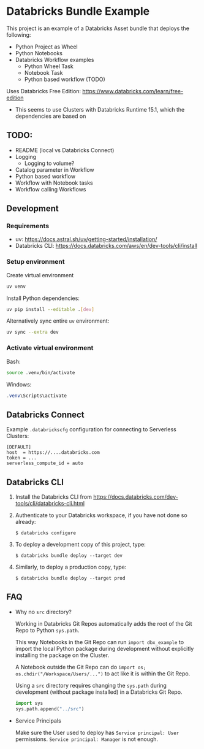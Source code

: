 # Databricks Bundle Example

This project is an example of a Databricks Asset bundle that deploys the following:
* Python Project as Wheel
* Python Notebooks
* Databricks Workflow examples
   * Python Wheel Task
   * Notebook Task
   * Python based workflow (TODO)

Uses Databricks Free Edition: https://www.databricks.com/learn/free-edition
* This seems to use Clusters with Databricks Runtime 15.1, which the dependencies are based on

## TODO:

* README (local vs Databricks Connect)
* Logging
   * Logging to volume?
* Catalog parameter in Workflow
* Python based workflow
* Workflow with Notebook tasks
* Workflow calling Workflows

## Development

### Requirements

* uv: https://docs.astral.sh/uv/getting-started/installation/
* Databricks CLI: https://docs.databricks.com/aws/en/dev-tools/cli/install

### Setup environment

Create virtual environment
```bash
uv venv
```

Install Python dependencies:
```bash
uv pip install --editable .[dev]
```

Alternatively sync entire `uv` environment:
```bash
uv sync --extra dev
```

### Activate virtual environment

Bash:
```bash
source .venv/bin/activate
```

Windows:
```powershell
.venv\Scripts\activate
```

## Databricks Connect

Example `.databrickscfg` configuration for connecting to Serverless Clusters:
```
[DEFAULT]
host  = https://....databricks.com
token = ...
serverless_compute_id = auto
```

## Databricks CLI

1. Install the Databricks CLI from https://docs.databricks.com/dev-tools/cli/databricks-cli.html

2. Authenticate to your Databricks workspace, if you have not done so already:
    ```
    $ databricks configure
    ```

3. To deploy a development copy of this project, type:
    ```
    $ databricks bundle deploy --target dev
    ```

4. Similarly, to deploy a production copy, type:
   ```
   $ databricks bundle deploy --target prod
   ```

## FAQ

* Why no `src` directory?

   Working in Databricks Git Repos automatically adds the root of the Git Repo to Python `sys.path`.

   This way Notebooks in the Git Repo can run `import dbx_example` to import the local Python package during development without explicitly installing the package on the Cluster.

   A Notebook outside the Git Repo can do `import os; os.chdir("/Workspace/Users/...")` to act like it is within the Git Repo.

   Using a `src` directory requires changing the `sys.path` during development (without package installed) in a Databricks Git Repo.
   ```python
   import sys
   sys.path.append("../src")
   ```
* Service Principals

   Make sure the User used to deploy has `Service principal: User` permissions. `Service principal: Manager` is not enough.
